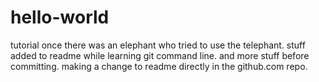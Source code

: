 # hello-world
tutorial
once there was an elephant
who tried to use the telephant.
stuff added to readme while learning git command line.
and more stuff before committing.
making a change to readme directly in the github.com repo.
